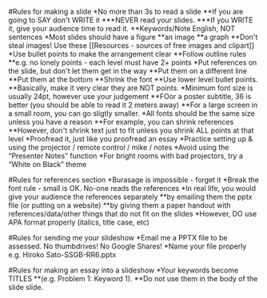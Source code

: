 #Rules for making a slide
*No more than 3s to read a slide
**If you are going to SAY don't WRITE it
***NEVER read your slides.
***If you WRITE it, give your audience time to read it. 
**Keywords/Note English, NOT sentences
*Most slides should have a figure
**an image
**a graph
**Don't steal images! Use these [[Resources - sources of free images and clipart]]
*Use bullet points to make the arrangement clear
**Follow outline rules
**e.g. no lonely points - each level must have 2+ points
*Put references on the slide, but don't let them get in the way
**Put them on a different line
**Put them at the bottom
**Shrink the font
**Use lower level bullet points.
**Basically, make it very clear they are NOT points.
*Minimum font size is usually 24pt, however use your judgement
**FOor a poster subtitle, 36 is better (you should be able to read it 2 meters away)
**For a large screen in a small room, you can go sligtly smaller.
*All fonts should be the same size unless you have a reason
**For example, you can shrink references
**However, don't shrink text just to fit unless you shrink ALL points at that level
*Proofread it, just like you proofread an essay
*Practice setting up & using the projector / remote control / mike / notes
*Avoid using the “Presenter Notes” function
*For bright rooms with bad projectors, try a “White on Black” theme



#Rules for references section
*Burasage is impossible - forget it
*Break the font rule - small is OK. No-one reads the references
*In real life, you would give your audience the references separately
**by emailing them the pptx file (or putting on a website)
**by giving them a paper handout with references/data/other things that do not fit on the slides
*However, DO use APA format properly (italics, title case, etc)

#Rules for sending me your slideshow
*Email me a PPTX file to be assessed. No thumbdrives! No Google Shares!
*Name your file properly e.g. Hiroko Sato-SSGB-RR6.pptx

#Rules for making an essay into a slideshow
*Your keywords become TITLES
**(e.g. Problem 1: Keyword 1).
**Do not use them in the body of the slide slide.
